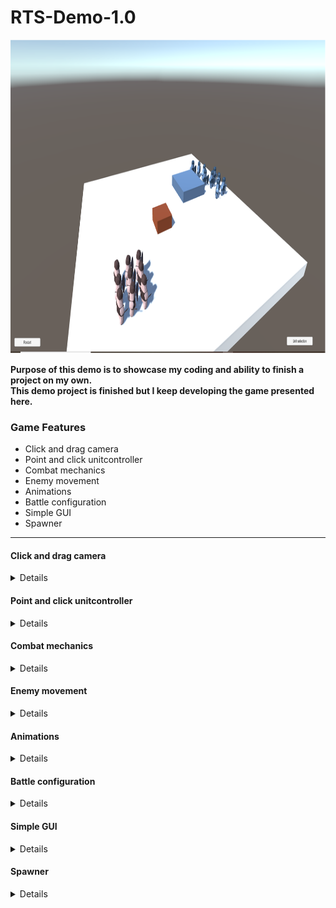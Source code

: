 # RTS-Demo-1.0
<img src="https://github.com/EternalAzure/RTS-Demo-1.0/blob/main/RTS%20kuva.png" width="961" height="502" />

**Purpose of this demo is to showcase my coding and ability to finish a project on my own.<br/>
This demo project is finished but I keep developing the game presented here.**

### Game Features ###
  * Click and drag camera
  * Point and click unitcontroller
  * Combat mechanics
  * Enemy movement
  * Animations
  * Battle configuration
  * Simple GUI
  * Spawner
  
----
#### Click and drag camera ####
<details>
 
  [CameraController](Scripts/CameraController.cs)
 
  <p>
    The camera pivots around center of the battle arena always facing towards the center.</br>
    The camera is moved by clicking anywhere on screen and dragging move around. Movement </br> 
    is limited to 180 degrees on one drag.
  </p> 
</details>

#### Point and click unitcontroller ####
<details>
 
  [UnitSelection](Scripts/UnitSelection.cs)
  [UnitController](Scripts/UnitController.cs)
  [SoldierController](Scripts/SoldierController.cs)
  
  <p>
   UnitSelection retrieves UnitController from selected soldier and sets it active.
   Active UnitControllers hold list of soldiers in the unit. They listen to mouse clicks,
   calculate and convey new relative positions to SoldierControllers.
  </p>
</details>

#### Combat mechanics ####
<details>
 
 [Soldier](Scripts/Soldier.cs)
 [Swordmen](Scripts/Swordmen.cs)
 [UnitController](Scripts/UnitController.cs)
 
  <p>
    Combat is done solely in Soldier scripts. A Soldier scans the immediate surroundings
    and inflicts damage to the nearby enemies. Soldiers use stats contained in Swordmen
    but modular design allows variety of soldier types. Upon death Soldier messages UnitController.
    UnitController has safe way to remove Soldier from it's list without causing concurrent modification error.
  </p> 
</details>

#### Enemy movement ####
<details>
 
  [AI](Scripts/AI.cs)
  [AIController](Scripts/AIController.cs)
 
  <p>
    Previous design allowed enemy unit/s to wander blindly between two(or more) waypoints in 15s intervals, 
   but this design separates movement from movement logic allowing   reactivity. 
   Alas, AI was never implemented. I'm going to implement it in final game.
  </p> 
</details>

#### Animations ####
<details>
 
  [CharacterAnimator](Scripts/CharacterAnimator.cs)
  
  <p>
    Facilitates several attack animations but only one attack and one parry animation were animated. 
    Uses blend tree to blend between idle and walk animations using character speed. 
    The animator was designed inheritance and subclasses of soldiers in mind.
  </p> 
</details>

#### Battle configuration ####
<details>
 
  [SelectedUnits](Scripts/SelectedUnits.cs)

  <p>
    Explanation
  </p> 
</details>

#### Simple GUI ####
<details>
 
  [ColorButtons](Scripts/ColorButtons.cs)
  <img src="" width="961" height="502" />
  <p>
    Explanation
  </p> 
</details>

#### Spawner ####
<details>
  [Source code](Scripts)
  <p>
    Explanation
  </p> 
</details>
